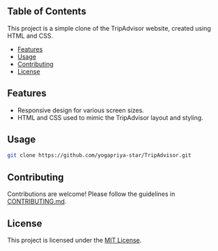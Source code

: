 ## Table of Contents

This project is a simple clone of the TripAdvisor website, created using HTML and CSS.

- [Features](#features)
- [Usage](#usage)
- [Contributing](#contributing)
- [License](#license)

## Features

- Responsive design for various screen sizes.
- HTML and CSS used to mimic the TripAdvisor layout and styling.

## Usage

```bash
git clone https://github.com/yogapriya-star/TripAdvisor.git
```

## Contributing
Contributions are welcome! Please follow the guidelines in [CONTRIBUTING.md](CONTRIBUTING.md).

## License
This project is licensed under the [MIT License](LICENSE).
